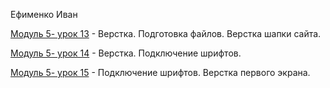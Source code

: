 Ефименко Иван

[Модуль 5- урок 13](https://bossyara777.github.io/Modul5/ "Моя готовая домашка") - Верстка. Подготовка файлов. Верстка шапки сайта.

[Модуль 5- урок 14](https://github.com/Bossyara777/bossyara777.Modul5/tree/main/Urok-14/ "Моя готовая домашка") - Верстка. Подключение шрифтов.

[Модуль 5- урок 15](https://github.com/Bossyara777/bossyara777.Modul5/tree/main/Urok-15/ "Моя готовая домашка") - Подключение шрифтов. Верстка первого экрана.
